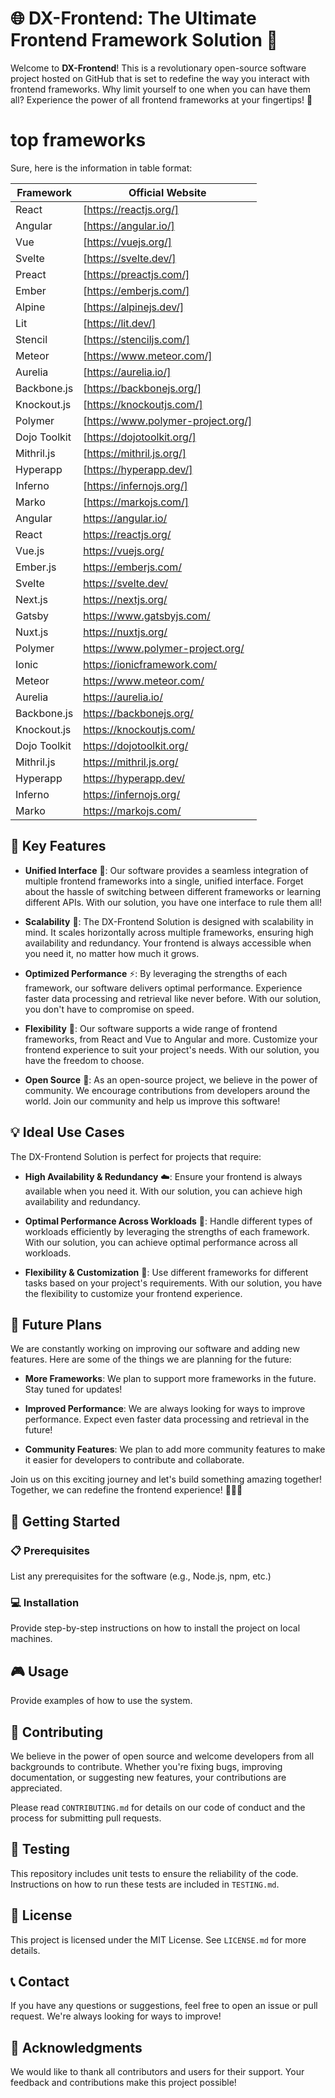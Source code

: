 # 🌐 DX-Frontend: The Ultimate Frontend Framework Solution 🚀

Welcome to **DX-Frontend**! This is a revolutionary open-source software project hosted on GitHub that is set to redefine the way you interact with frontend frameworks. Why limit yourself to one when you can have them all? Experience the power of all frontend frameworks at your fingertips! 🎉

# top frameworks
Sure, here is the information in table format:

| Framework | Official Website |
| --- | --- |
| React | [https://reactjs.org/] |
| Angular | [https://angular.io/] |
| Vue | [https://vuejs.org/] |
| Svelte | [https://svelte.dev/] |
| Preact | [https://preactjs.com/] |
| Ember | [https://emberjs.com/] |
| Alpine | [https://alpinejs.dev/] |
| Lit | [https://lit.dev/] |
| Stencil | [https://stenciljs.com/] |
| Meteor | [https://www.meteor.com/] |
| Aurelia | [https://aurelia.io/] |
| Backbone.js | [https://backbonejs.org/] |
| Knockout.js | [https://knockoutjs.com/] |
| Polymer | [https://www.polymer-project.org/] |
| Dojo Toolkit | [https://dojotoolkit.org/] |
| Mithril.js | [https://mithril.js.org/] |
| Hyperapp | [https://hyperapp.dev/] |
| Inferno | [https://infernojs.org/] |
| Marko | [https://markojs.com/] |
| Angular      | https://angular.io/              |
| React        | https://reactjs.org/             |
| Vue.js       | https://vuejs.org/               |
| Ember.js     | https://emberjs.com/             |
| Svelte       | https://svelte.dev/              |
| Next.js      | https://nextjs.org/              |
| Gatsby       | https://www.gatsbyjs.com/        |
| Nuxt.js      | https://nuxtjs.org/              |
| Polymer      | https://www.polymer-project.org/ |
| Ionic        | https://ionicframework.com/      |
| Meteor       | https://www.meteor.com/          |
| Aurelia      | https://aurelia.io/              |
| Backbone.js  | https://backbonejs.org/          |
| Knockout.js  | https://knockoutjs.com/          |
| Dojo Toolkit | https://dojotoolkit.org/         |
| Mithril.js   | https://mithril.js.org/          |
| Hyperapp     | https://hyperapp.dev/            |
| Inferno      | https://infernojs.org/           |
| Marko        | https://markojs.com/             |

## 🎯 Key Features

- **Unified Interface** 🔄: Our software provides a seamless integration of multiple frontend frameworks into a single, unified interface. Forget about the hassle of switching between different frameworks or learning different APIs. With our solution, you have one interface to rule them all!

- **Scalability** 💪: The DX-Frontend Solution is designed with scalability in mind. It scales horizontally across multiple frameworks, ensuring high availability and redundancy. Your frontend is always accessible when you need it, no matter how much it grows.

- **Optimized Performance** ⚡: By leveraging the strengths of each framework, our software delivers optimal performance. Experience faster data processing and retrieval like never before. With our solution, you don't have to compromise on speed.

- **Flexibility** 🌈: Our software supports a wide range of frontend frameworks, from React and Vue to Angular and more. Customize your frontend experience to suit your project's needs. With our solution, you have the freedom to choose.

- **Open Source** 🤝: As an open-source project, we believe in the power of community. We encourage contributions from developers around the world. Join our community and help us improve this software!

## 💡 Ideal Use Cases

The DX-Frontend Solution is perfect for projects that require:

- **High Availability & Redundancy** ☁️: Ensure your frontend is always available when you need it. With our solution, you can achieve high availability and redundancy.

- **Optimal Performance Across Workloads** 🚀: Handle different types of workloads efficiently by leveraging the strengths of each framework. With our solution, you can achieve optimal performance across all workloads.

- **Flexibility & Customization** 🔧: Use different frameworks for different tasks based on your project's requirements. With our solution, you have the flexibility to customize your frontend experience.

## 🌟 Future Plans

We are constantly working on improving our software and adding new features. Here are some of the things we are planning for the future:

- **More Frameworks**: We plan to support more frameworks in the future. Stay tuned for updates!

- **Improved Performance**: We are always looking for ways to improve performance. Expect even faster data processing and retrieval in the future!

- **Community Features**: We plan to add more community features to make it easier for developers to contribute and collaborate.

Join us on this exciting journey and let's build something amazing together! Together, we can redefine the frontend experience! 🎉🌐🚀

## 🚀 Getting Started

### 📋 Prerequisites

List any prerequisites for the software (e.g., Node.js, npm, etc.)

### 💻 Installation

Provide step-by-step instructions on how to install the project on local machines.

## 🎮 Usage

Provide examples of how to use the system.

## 👥 Contributing

We believe in the power of open source and welcome developers from all backgrounds to contribute. Whether you're fixing bugs, improving documentation, or suggesting new features, your contributions are appreciated.

Please read `CONTRIBUTING.md` for details on our code of conduct and the process for submitting pull requests.

## 🧪 Testing

This repository includes unit tests to ensure the reliability of the code. Instructions on how to run these tests are included in `TESTING.md`.

## 📜 License

This project is licensed under the MIT License. See `LICENSE.md` for more details.

## 📞 Contact

If you have any questions or suggestions, feel free to open an issue or pull request. We're always looking for ways to improve!

## 🎉 Acknowledgments

We would like to thank all contributors and users for their support. Your feedback and contributions make this project possible!
